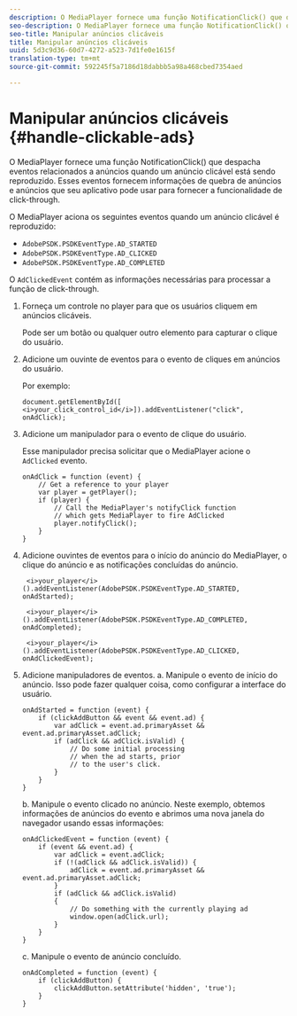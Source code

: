 ```yaml
---
description: O MediaPlayer fornece uma função NotificationClick() que despacha eventos relacionados a anúncios quando um anúncio clicável está sendo reproduzido. Esses eventos fornecem informações de quebra de anúncios e anúncios que seu aplicativo pode usar para fornecer a funcionalidade de click-through.
seo-description: O MediaPlayer fornece uma função NotificationClick() que despacha eventos relacionados a anúncios quando um anúncio clicável está sendo reproduzido. Esses eventos fornecem informações de quebra de anúncios e anúncios que seu aplicativo pode usar para fornecer a funcionalidade de click-through.
seo-title: Manipular anúncios clicáveis
title: Manipular anúncios clicáveis
uuid: 5d3c9d36-60d7-4272-a523-7d1fe0e1615f
translation-type: tm+mt
source-git-commit: 592245f5a7186d18dabbb5a98a468cbed7354aed

---
```



# Manipular anúncios clicáveis {#handle-clickable-ads}

O MediaPlayer fornece uma função NotificationClick() que despacha eventos relacionados a anúncios quando um anúncio clicável está sendo reproduzido. Esses eventos fornecem informações de quebra de anúncios e anúncios que seu aplicativo pode usar para fornecer a funcionalidade de click-through.

O MediaPlayer aciona os seguintes eventos quando um anúncio clicável é reproduzido:

* `AdobePSDK.PSDKEventType.AD_STARTED`
* `AdobePSDK.PSDKEventType.AD_CLICKED`
* `AdobePSDK.PSDKEventType.AD_COMPLETED`

O `AdClickedEvent` contém as informações necessárias para processar a função de click-through.

1. Forneça um controle no player para que os usuários cliquem em anúncios clicáveis.

   Pode ser um botão ou qualquer outro elemento para capturar o clique do usuário.
1. Adicione um ouvinte de eventos para o evento de cliques em anúncios do usuário.

   Por exemplo:

   ```
   document.getElementById([ 
   <i>your_click_control_id</i>]).addEventListener("click", onAdClick);
   ```

1. Adicione um manipulador para o evento de clique do usuário.

   Esse manipulador precisa solicitar que o MediaPlayer acione o `AdClicked` evento.

   ```
   onAdClick = function (event) { 
       // Get a reference to your player 
       var player = getPlayer(); 
       if (player) { 
           // Call the MediaPlayer's notifyClick function 
           // which gets MediaPlayer to fire AdClicked 
           player.notifyClick(); 
       } 
   } 
   ```

1. Adicione ouvintes de eventos para o início do anúncio do MediaPlayer, o clique do anúncio e as notificações concluídas do anúncio.

   ```
    <i>your_player</i>().addEventListener(AdobePSDK.PSDKEventType.AD_STARTED, onAdStarted); 
   
    <i>your_player</i>().addEventListener(AdobePSDK.PSDKEventType.AD_COMPLETED, onAdCompleted);
   
    <i>your_player</i>().addEventListener(AdobePSDK.PSDKEventType.AD_CLICKED, onAdClickedEvent);
   ```

1. Adicione manipuladores de eventos.
a. Manipule o evento de início do anúncio.
Isso pode fazer qualquer coisa, como configurar a interface do usuário.

   ```
   onAdStarted = function (event) { 
       if (clickAddButton && event && event.ad) { 
           var adClick = event.ad.primaryAsset && event.ad.primaryAsset.adClick; 
           if (adClick && adClick.isValid) { 
               // Do some initial processing  
               // when the ad starts, prior 
               // to the user's click. 
           } 
       } 
   }
   ```

   b. Manipule o evento clicado no anúncio.
Neste exemplo, obtemos informações de anúncios do evento e abrimos uma nova janela do navegador usando essas informações:

   ```
   onAdClickedEvent = function (event) { 
       if (event && event.ad) { 
           var adClick = event.adClick; 
           if (!(adClick && adClick.isValid)) { 
               adClick = event.ad.primaryAsset && event.ad.primaryAsset.adClick; 
           } 
           if (adClick && adClick.isValid) 
           { 
               // Do something with the currently playing ad 
               window.open(adClick.url); 
           } 
       } 
   }
   ```

   c. Manipule o evento de anúncio concluído.

   ```
   onAdCompleted = function (event) { 
       if (clickAddButton) { 
           clickAddButton.setAttribute('hidden', 'true'); 
       } 
   }
   ```
